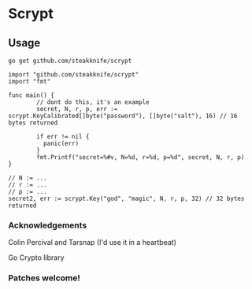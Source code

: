 # Scrypt

## Usage

    go get github.com/steakknife/scrypt

```golang
import "github.com/steakknife/scrypt"
import "fmt"

func main() {
        // dont do this, it's an example
        secret, N, r, p, err := scrypt.KeyCalibrated[]byte("password"), []byte("salt"), 16) // 16 bytes returned
        
        if err != nil {
          panic(err)
        }
        fmt.Printf("secret=%#v, N=%d, r=%d, p=%d", secret, N, r, p)
}

// N := ...
// r := ...
// p := ...
secret2, err := scrypt.Key("god", "magic", N, r, p, 32) // 32 bytes returned
```

### Acknowledgements

Colin Percival and Tarsnap (I'd use it in a heartbeat)

Go Crypto library

### Patches welcome!

